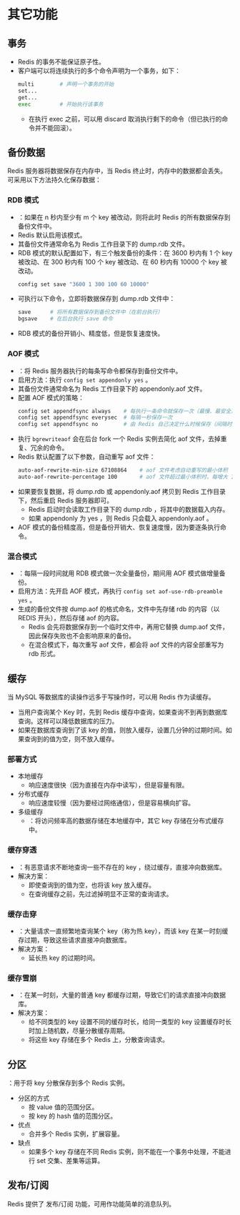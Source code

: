 # 其它功能

## 事务

- Redis 的事务不能保证原子性。
- 客户端可以将连续执行的多个命令声明为一个事务，如下：
  ```sh
  multi        # 声明一个事务的开始
  set...
  get...
  exec         # 开始执行该事务
  ```
  - 在执行 exec 之前，可以用 discard 取消执行剩下的命令（但已执行的命令并不能回滚）。

## 备份数据

Redis 服务器将数据保存在内存中，当 Redis 终止时，内存中的数据都会丢失。可采用以下方法持久化保存数据：

### RDB 模式

- ：如果在 n 秒内至少有 m 个 key 被改动，则将此时 Redis 的所有数据保存到备份文件中。
- Redis 默认启用该模式。
- 其备份文件通常命名为 Redis 工作目录下的 dump.rdb 文件。
- RDB 模式的默认配置如下，有三个触发备份的条件：在 3600 秒内有 1 个 key 被改动、在 300 秒内有 100 个 key 被改动、在 60 秒内有 10000 个 key 被改动。
  ```sh
  config set save "3600 1 300 100 60 10000"
  ```
- 可执行以下命令，立即将数据保存到 dump.rdb 文件中：
  ```sh
  save      # 将所有数据保存到备份文件中（在前台执行）
  bgsave    # 在后台执行 save 命令
  ```
- RDB 模式的备份开销小、精度低，但是恢复速度快。

### AOF 模式

- ：将 Redis 服务器执行的每条写命令都保存到备份文件中。
- 启用方法：执行 `config set appendonly yes` 。
- 其备份文件通常命名为 Redis 工作目录下的 appendonly.aof 文件。
- 配置 AOF 模式的策略：
  ```sh
  config set appendfsync always    # 每执行一条命令就保存一次（最慢、最安全）
  config set appendfsync everysec  # 每隔一秒保存一次
  config set appendfsync no        # 由 Redis 自己决定什么时候保存（间隔时间可能达几十秒）
  ```
- 执行 `bgrewriteaof` 会在后台 fork 一个 Redis 实例去简化 aof 文件，去掉重复、冗余的命令。
- Redis 默认配置了以下参数，自动重写 aof 文件：
  ```sh
  auto-aof-rewrite-min-size 67108864    # aof 文件考虑自动重写的最小体积
  auto-aof-rewrite-percentage 100       # aof 文件超过最小体积时，每增大 100%就重写一次
  ```
- 如果要恢复数据，将 dump.rdb 或 appendonly.aof 拷贝到 Redis 工作目录下，然后重启 Redis 服务器即可。
  - Redis 启动时会读取工作目录下的 dump.rdb ，将其中的数据载入内存。
  - 如果 appendonly 为 yes ，则 Redis 只会载入 appendonly.aof 。
- AOF 模式的备份精度高，但是备份开销大、恢复速度慢，因为要逐条执行命令。

### 混合模式

- ：每隔一段时间就用 RDB 模式做一次全量备份，期间用 AOF 模式做增量备份。
- 启用方法：先开启 AOF 模式，再执行 `config set aof-use-rdb-preamble yes` 。
- 生成的备份文件按 dump.aof 的格式命名，文件中先存储 rdb 的内容（以 REDIS 开头），然后存储 aof 的内容。
  - Redis 会先将数据保存到一个临时文件中，再用它替换 dump.aof 文件，因此保存失败也不会影响原来的备份。
  - 在混合模式下，每次重写 aof 文件，都会将 aof 文件的内容全部重写为 rdb 形式。

## 缓存

当 MySQL 等数据库的读操作远多于写操作时，可以用 Redis 作为读缓存。
- 当用户查询某个 Key 时，先到 Redis 缓存中查询，如果查询不到再到数据库查询。这样可以降低数据库的压力。
- 如果在数据库查询到了该 key 的值，则放入缓存，设置几分钟的过期时间。如果查询到的值为空，则不放入缓存。

### 部署方式

- 本地缓存
  - 响应速度很快（因为直接在内存中读写），但是容量有限。
- 分布式缓存
  - 响应速度较慢（因为要经过网络通信），但是容易横向扩容。
- 多级缓存
  - ：将访问频率高的数据存储在本地缓存中，其它 key 存储在分布式缓存中。

### 缓存穿透

- ：有恶意请求不断地查询一些不存在的 key ，绕过缓存，直接冲向数据库。
- 解决方案：
  - 即使查询到的值为空，也将该 key 放入缓存。
  - 在查询缓存之前，先过滤掉明显不正常的查询请求。

### 缓存击穿

- ：大量请求一直频繁地查询某个 key（称为热 key），而该 key 在某一时刻缓存过期，导致这些请求直接冲向数据库。
- 解决方案：
  - 延长热 key 的过期时间。

### 缓存雪崩

- ：在某一时刻，大量的普通 key 都缓存过期，导致它们的请求直接冲向数据库。
- 解决方案：
  - 给不同类型的 key 设置不同的缓存时长，给同一类型的 key 设置缓存时长时加上随机数，尽量分散缓存周期。
  - 将这些 key 存储在多个 Redis 上，分散查询请求。

## 分区

：用于将 key 分散保存到多个 Redis 实例。

- 分区的方式
  - 按 value 值的范围分区。
  - 按 key 的 hash 值的范围分区。
- 优点
  - 合并多个 Redis 实例，扩展容量。
- 缺点
  - 如果多个 key 存储在不同 Redis 实例，则不能在一个事务中处理，不能进行 set 交集、差集等运算。

## 发布/订阅

Redis 提供了 发布/订阅 功能，可用作功能简单的消息队列。
